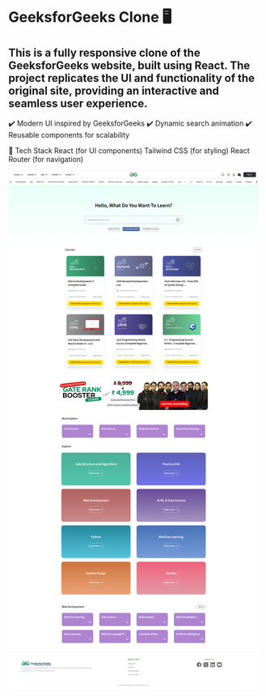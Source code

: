 # GeeksforGeeks Clone 🖥️

## This is a fully responsive clone of the GeeksforGeeks website, built using React. The project replicates the UI and functionality of the original site, providing an interactive and seamless user experience.

✔️ Modern UI inspired by GeeksforGeeks
✔️ Dynamic search animation
✔️ Reusable components for scalability

🔧 Tech Stack
React (for UI components)
Tailwind CSS (for styling)
React Router (for navigation)

![Homepage Screenshot](src/components/assets/ss/screenshot.png)
